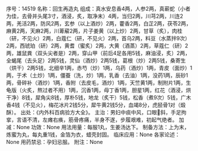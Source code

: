 序号：14519
名称：回生再造丸
组成：真水安息香4两，人参2两，真蕲蛇（小者为佳，去骨并头尾3寸，酒浸，炙，取净末）4两，当归2两，川芎2两，川连2两，羌活2两，防风2两，玄参（以上酒炒）2两，藿香2两，白芷2两，茯苓2两，麻黄2两，天麻2两，川萆薢2两，片子姜黄（以上炒）2两，甘草（炙），肉桂（研，不见火）2两，白蔻仁（研，不见火）2两，首乌2两，料豆（水蒸拌9次）2两，西琥珀（研）2两，黄耆（蜜炙）2两，大黄（酒蒸）2两，草蔻仁（研）2两，雄鼠粪（双头尖者是）2两，穿山甲（前后4足各用5钱，麻油浸，炙）2两，全蝎尾（去头足）2两5钱，灵仙（酒炒）2两5钱，葛根（炒）2两5钱，桑寄生（烘干）2两5钱，北细辛1两，赤芍（炒）1两，乌药（酒炒）1两，青皮（面炒）1两，于术（土炒）1两，僵蚕（洗，炒）1两，乳香（去油）1两，没药1两，辰砂1两，骨碎补（酒炒）1两，香附（去皮毛，酒炒）1两，天竺黄1两，制附片1两，生龟版（火炙，熬过者不用）1两，沉香1两，母丁香1两，胆星1两，红花（酒浸，烘干净）8钱，犀角尖8钱，厚朴5钱，地龙（炙干）5钱，松香（煮9次）5钱，广木香4钱（不见火），梅花冰片2钱5分，犀牛黄2钱5分，血竭8分，虎胫骨1对（煅酥）。
出处：《内外科百病验方大全》。
主治：男妇中痰中风，口眼斜，手足拘挛，言语不清，左瘫右痪，筋骨疼痛，半身不遂，步履艰难，初起气绝者。
加减：None
功效：None
用法用量：每服1丸，生姜汤达下。
制备方法：上为末，炼蜜为丸，每丸重1钱，金箔为衣，蜡壳封固。
临床应用：None
各家论述：None
用药禁忌：孕妇忌服。
附注：None
